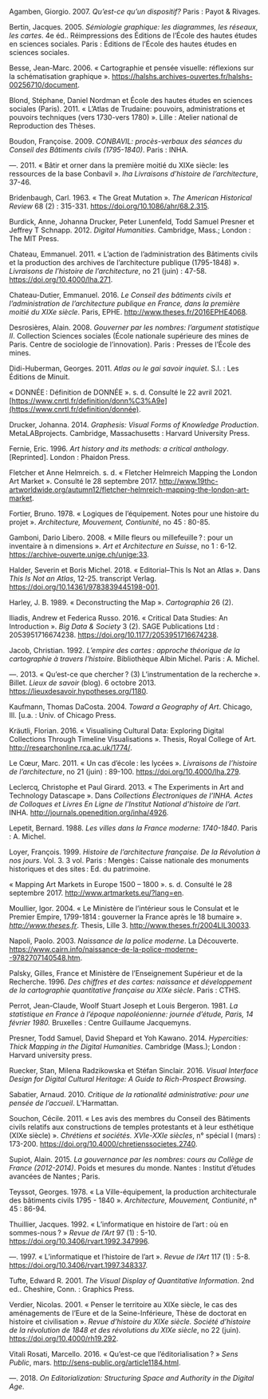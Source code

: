 Agamben, Giorgio. 2007. *Qu’est-ce qu’un dispositif?* Paris : Payot & Rivages.

Bertin, Jacques. 2005. *Sémiologie graphique: les diagrammes, les réseaux, les cartes*. 4e éd.. Réimpressions des Éditions de l’École des hautes études en sciences sociales. Paris : Éditions de l’École des hautes études en sciences sociales.

Besse, Jean-Marc. 2006. « Cartographie et pensée visuelle: réflexions sur la schématisation graphique ». https://halshs.archives-ouvertes.fr/halshs-00256710/document.

Blond, Stéphane, Daniel Nordman et École des hautes études en sciences sociales (Paris). 2011. « L’Atlas de Trudaine: pouvoirs, administrations et pouvoirs techniques (vers 1730-vers 1780) ». Lille : Atelier national de Reproduction des Thèses.

Boudon, Françoise. 2009. *CONBAVIL: procès-verbaux des séances du Conseil des Bâtiments civils (1795-1840)*. Paris : INHA.

—. 2011. « Bâtir et orner dans la première moitié du XIXe siècle: les ressources de la base Conbavil ». *lha Livraisons d’histoire de l’architecture*, 37-46.

Bridenbaugh, Carl. 1963. « The Great Mutation ». *The American Historical Review* 68 (2) : 315-331. https://doi.org/10.1086/ahr/68.2.315.

Burdick, Anne, Johanna Drucker, Peter Lunenfeld, Todd Samuel Presner et Jeffrey T Schnapp. 2012. *Digital Humanities*. Cambridge, Mass.; London : The MIT Press.

Chateau, Emmanuel. 2011. « L’action de l’administration des Bâtiments civils et la production des archives de l’architecture publique (1795-1848) ». *Livraisons de l’histoire de l’architecture*, no 21 (juin) : 47-58. https://doi.org/10.4000/lha.271.

Chateau-Dutier, Emmanuel. 2016. *Le Conseil des bâtiments civils et l’administration de l’architecture publique en France, dans la première moitié du XIXe siècle*. Paris, EPHE. http://www.theses.fr/2016EPHE4068.

Desrosières, Alain. 2008. *Gouverner par les nombres: l’argument statistique II*. Collection Sciences sociales (École nationale supérieure des mines de Paris. Centre de sociologie de l’innovation). Paris : Presses de l’École des mines.

Didi-Huberman, Georges. 2011. *Atlas ou le gai savoir inquiet*. S.l. : Les Éditions de Minuit.

« DONNÉE : Définition de DONNÉE ». s. d. Consulté le 22 avril 2021. [https://www.cnrtl.fr/definition/donn%C3%A9e](https://www.cnrtl.fr/definition/donnée).

Drucker, Johanna. 2014. *Graphesis: Visual Forms of Knowledge Production*. MetaLABprojects. Cambridge, Massachusetts : Harvard University Press.

Fernie, Eric. 1996. *Art history and its methods: a critical anthology*. [Reprinted]. London : Phaidon Press.

Fletcher et Anne Helmreich. s. d. « Fletcher Helmreich Mapping the London Art Market ». Consulté le 28 septembre 2017. http://www.19thc-artworldwide.org/autumn12/fletcher-helmreich-mapping-the-london-art-market.

Fortier, Bruno. 1978. « Logiques de l’équipement. Notes pour une histoire du projet ». *Architecture, Mouvement, Contiunité*, no 45 : 80-85.

Gamboni, Dario Libero. 2008. « Mille fleurs ou millefeuille ? : pour un inventaire à n dimensions ». *Art et Architecture en Suisse*, no 1 : 6-12. https://archive-ouverte.unige.ch/unige:33.

Halder, Severin et Boris Michel. 2018. « Editorial–This Is Not an Atlas ». Dans *This Is Not an Atlas*, 12-25. transcript Verlag. https://doi.org/10.14361/9783839445198-001.

Harley, J. B. 1989. « Deconstructing the Map ». *Cartographia* 26 (2).

Iliadis, Andrew et Federica Russo. 2016. « Critical Data Studies: An Introduction ». *Big Data & Society* 3 (2). SAGE Publications Ltd : 2053951716674238. https://doi.org/10.1177/2053951716674238.

Jacob, Christian. 1992. *L’empire des cartes : approche théorique de la cartographie à travers l’histoire*. Bibliothèque Albin Michel. Paris : A. Michel.

—. 2013. « Qu’est-ce que chercher ? (3) L’instrumentation de la recherche ». Billet. *Lieux de savoir* (blog). 6 octobre 2013. https://lieuxdesavoir.hypotheses.org/1180.

Kaufmann, Thomas DaCosta. 2004. *Toward a Geography of Art*. Chicago, Ill. [u.a. : Univ. of Chicago Press.

Kräutli, Florian. 2016. « Visualising Cultural Data: Exploring Digital Collections Through Timeline Visualisations ». Thesis, Royal College of Art. http://researchonline.rca.ac.uk/1774/.

Le Cœur, Marc. 2011. « Un cas d’école : les lycées ». *Livraisons de l’histoire de l’architecture*, no 21 (juin) : 89-100. https://doi.org/10.4000/lha.279.

Leclercq, Christophe et Paul Girard. 2013. « The Experiments in Art and Technology Datascape ». Dans *Collections Électroniques de l’INHA. Actes de Colloques et Livres En Ligne de l’Institut National d’histoire de l’art*. INHA. http://journals.openedition.org/inha/4926.

Lepetit, Bernard. 1988. *Les villes dans la France moderne: 1740-1840*. Paris : A. Michel.

Loyer, François. 1999. *Histoire de l’architecture française. De la Révolution à nos jours*. Vol. 3. 3 vol. Paris : Mengès : Caisse nationale des monuments historiques et des sites : Ed. du patrimoine.

« Mapping Art Markets in Europe 1500 – 1800 ». s. d. Consulté le 28 septembre 2017. http://www.artmarkets.eu/?lang=en.

Moullier, Igor. 2004. « Le Ministère de l’intérieur sous le Consulat et le Premier Empire, 1799-1814 : gouverner la France après le 18 bumaire ». *http://www.theses.fr*. Thesis, Lille 3. http://www.theses.fr/2004LIL30033.

Napoli, Paolo. 2003. *Naissance de la police moderne*. La Découverte. https://www.cairn.info/naissance-de-la-police-moderne--9782707140548.htm.

Palsky, Gilles, France et Ministère de l’Enseignement Supérieur et de la Recherche. 1996. *Des chiffres et des cartes: naissance et développement de la cartographie quantitative française au XIXe siècle*. Paris : CTHS.

Perrot, Jean-Claude, Woolf Stuart Joseph et Louis Bergeron. 1981. *La statistique en France à l’époque napoléonienne: journée d’étude, Paris, 14 février 1980.* Bruxelles : Centre Guillaume Jacquemyns.

Presner, Todd Samuel, David Shepard et Yoh Kawano. 2014. *Hypercities: Thick Mapping in the Digital Humanities*. Cambridge (Mass.); London : Harvard university press.

Ruecker, Stan, Milena Radzikowska et Stéfan Sinclair. 2016. *Visual Interface Design for Digital Cultural Heritage: A Guide to Rich-Prospect Browsing*.

Sabatier, Arnaud. 2010. *Critique de la rationalité administrative: pour une pensée de l’accueil*. L’Harmattan.

Souchon, Cécile. 2011. « Les avis des membres du Conseil des Bâtiments civils relatifs aux constructions de temples protestants et à leur esthétique (XIXe siècle) ». *Chrétiens et sociétés. XVIe-XXIe siècles*, n° spécial I (mars) : 173-200. https://doi.org/10.4000/chretienssocietes.2740.

Supiot, Alain. 2015. *La gouvernance par les nombres: cours au Collège de France (2012-2014)*. Poids et mesures du monde. Nantes : Institut d’études avancées de Nantes ; Paris.

Teyssot, Georges. 1978. « La Ville-équipement, la production architecturale des bâtiments civils 1795 - 1840 ». *Architecture, Mouvement, Contiunité*, n° 45 : 86-94.

Thuillier, Jacques. 1992. « L’informatique en histoire de l’art : où en sommes-nous ? » *Revue de l’Art* 97 (1) : 5-10. https://doi.org/10.3406/rvart.1992.347996.

—. 1997. « L’informatique et l’histoire de l’art ». *Revue de l’Art* 117 (1) : 5-8. https://doi.org/10.3406/rvart.1997.348337.

Tufte, Edward R. 2001. *The Visual Display of Quantitative Information*. 2nd ed.. Cheshire, Conn. : Graphics Press.

Verdier, Nicolas. 2001. « Penser le territoire au XIXe siècle, le cas des aménagements de l’Eure et de la Seine-Inférieure, Thèse de doctorat en histoire et civilisation ». *Revue d’histoire du XIXe siècle. Société d’histoire de la révolution de 1848 et des révolutions du XIXe siècle*, no 22 (juin). https://doi.org/10.4000/rh19.292.

Vitali Rosati, Marcello. 2016. « Qu’est-ce que l’éditorialisation ? » *Sens Public*, mars. http://sens-public.org/article1184.html.

—. 2018. *On Editorialization: Structuring Space and Authority in the Digital Age*.